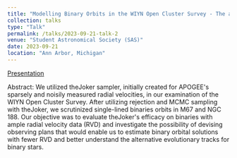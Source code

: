```yaml
---
title: "Modelling Binary Orbits in the WIYN Open Cluster Survey - The alternative evolutionary tracks for binary stars."
collection: talks
type: "Talk"
permalink: /talks/2023-09-21-talk-2
venue: "Student Astronomical Society (SAS)"
date: 2023-09-21
location: "Ann Arbor, Michigan"
---
```


[Presentation](https://docs.google.com/presentation/d/12ZPLKsB3NOQVPFnyg53oK3CNQMRKP0r8/edit#slide=id.p1)

Abstract: We utilized theJoker sampler, initially created for APOGEE's sparsely and noisily measured radial velocities, in our examination of the WIYN Open Cluster Survey. After utilizing rejection and MCMC sampling with theJoker, we scrutinized single-lined binaries orbits in M67 and NGC 188. Our objective was to evaluate theJoker's efficacy on binaries with ample radial velocity data (RVD) and investigate the possibility of devising observing plans that would enable us to estimate binary orbital solutions with fewer RVD and better understand the alternative evolutionary tracks for binary stars.


